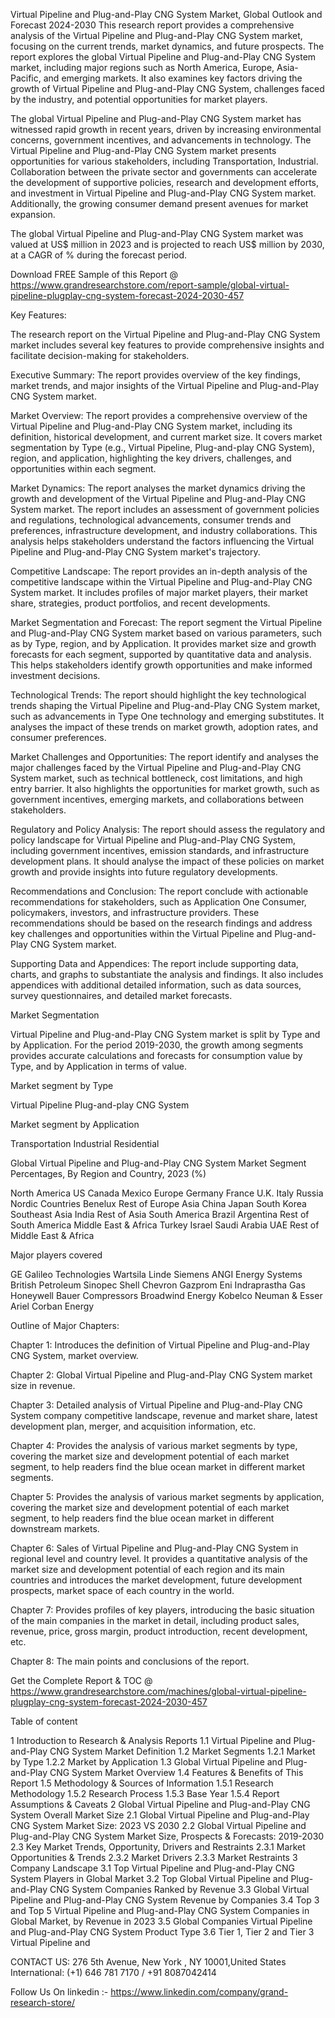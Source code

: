 Virtual Pipeline and Plug-and-Play CNG System Market, Global Outlook and Forecast 2024-2030
This research report provides a comprehensive analysis of the Virtual Pipeline and Plug-and-Play CNG System market, focusing on the current trends, market dynamics, and future prospects. The report explores the global Virtual Pipeline and Plug-and-Play CNG System market, including major regions such as North America, Europe, Asia-Pacific, and emerging markets. It also examines key factors driving the growth of Virtual Pipeline and Plug-and-Play CNG System, challenges faced by the industry, and potential opportunities for market players.

The global Virtual Pipeline and Plug-and-Play CNG System market has witnessed rapid growth in recent years, driven by increasing environmental concerns, government incentives, and advancements in technology. The Virtual Pipeline and Plug-and-Play CNG System market presents opportunities for various stakeholders, including Transportation, Industrial. Collaboration between the private sector and governments can accelerate the development of supportive policies, research and development efforts, and investment in Virtual Pipeline and Plug-and-Play CNG System market. Additionally, the growing consumer demand present avenues for market expansion.

The global Virtual Pipeline and Plug-and-Play CNG System market was valued at US$ million in 2023 and is projected to reach US$ million by 2030, at a CAGR of % during the forecast period.

Download FREE Sample of this Report @ https://www.grandresearchstore.com/report-sample/global-virtual-pipeline-plugplay-cng-system-forecast-2024-2030-457


Key Features:

The research report on the Virtual Pipeline and Plug-and-Play CNG System market includes several key features to provide comprehensive insights and facilitate decision-making for stakeholders.

Executive Summary: The report provides overview of the key findings, market trends, and major insights of the Virtual Pipeline and Plug-and-Play CNG System market.

Market Overview: The report provides a comprehensive overview of the Virtual Pipeline and Plug-and-Play CNG System market, including its definition, historical development, and current market size. It covers market segmentation by Type (e.g., Virtual Pipeline, Plug-and-play CNG System), region, and application, highlighting the key drivers, challenges, and opportunities within each segment.

Market Dynamics: The report analyses the market dynamics driving the growth and development of the Virtual Pipeline and Plug-and-Play CNG System market. The report includes an assessment of government policies and regulations, technological advancements, consumer trends and preferences, infrastructure development, and industry collaborations. This analysis helps stakeholders understand the factors influencing the Virtual Pipeline and Plug-and-Play CNG System market's trajectory.

Competitive Landscape: The report provides an in-depth analysis of the competitive landscape within the Virtual Pipeline and Plug-and-Play CNG System market. It includes profiles of major market players, their market share, strategies, product portfolios, and recent developments.

Market Segmentation and Forecast: The report segment the Virtual Pipeline and Plug-and-Play CNG System market based on various parameters, such as by Type, region, and by Application. It provides market size and growth forecasts for each segment, supported by quantitative data and analysis. This helps stakeholders identify growth opportunities and make informed investment decisions.

Technological Trends: The report should highlight the key technological trends shaping the Virtual Pipeline and Plug-and-Play CNG System market, such as advancements in Type One technology and emerging substitutes. It analyses the impact of these trends on market growth, adoption rates, and consumer preferences.

Market Challenges and Opportunities: The report identify and analyses the major challenges faced by the Virtual Pipeline and Plug-and-Play CNG System market, such as technical bottleneck, cost limitations, and high entry barrier. It also highlights the opportunities for market growth, such as government incentives, emerging markets, and collaborations between stakeholders.

Regulatory and Policy Analysis: The report should assess the regulatory and policy landscape for Virtual Pipeline and Plug-and-Play CNG System, including government incentives, emission standards, and infrastructure development plans. It should analyse the impact of these policies on market growth and provide insights into future regulatory developments.

Recommendations and Conclusion: The report conclude with actionable recommendations for stakeholders, such as Application One Consumer, policymakers, investors, and infrastructure providers. These recommendations should be based on the research findings and address key challenges and opportunities within the Virtual Pipeline and Plug-and-Play CNG System market.

Supporting Data and Appendices: The report include supporting data, charts, and graphs to substantiate the analysis and findings. It also includes appendices with additional detailed information, such as data sources, survey questionnaires, and detailed market forecasts.

Market Segmentation

Virtual Pipeline and Plug-and-Play CNG System market is split by Type and by Application. For the period 2019-2030, the growth among segments provides accurate calculations and forecasts for consumption value by Type, and by Application in terms of value.



Market segment by Type



Virtual Pipeline
Plug-and-play CNG System


Market segment by Application



Transportation
Industrial
Residential


Global Virtual Pipeline and Plug-and-Play CNG System Market Segment Percentages, By Region and Country, 2023 (%)



North America
US
Canada
Mexico
Europe
Germany
France
U.K.
Italy
Russia
Nordic Countries
Benelux
Rest of Europe
Asia
China
Japan
South Korea
Southeast Asia
India
Rest of Asia
South America
Brazil
Argentina
Rest of South America
Middle East & Africa
Turkey
Israel
Saudi Arabia
UAE
Rest of Middle East & Africa


Major players covered



GE
Galileo Technologies
Wartsila
Linde
Siemens
ANGI Energy Systems
British Petroleum
Sinopec
Shell
Chevron
Gazprom
Eni
Indraprastha Gas
Honeywell
Bauer Compressors
Broadwind Energy
Kobelco
Neuman & Esser
Ariel
Corban Energy


Outline of Major Chapters:

Chapter 1: Introduces the definition of Virtual Pipeline and Plug-and-Play CNG System, market overview.

Chapter 2: Global Virtual Pipeline and Plug-and-Play CNG System market size in revenue.

Chapter 3: Detailed analysis of Virtual Pipeline and Plug-and-Play CNG System company competitive landscape, revenue and market share, latest development plan, merger, and acquisition information, etc.

Chapter 4: Provides the analysis of various market segments by type, covering the market size and development potential of each market segment, to help readers find the blue ocean market in different market segments.

Chapter 5: Provides the analysis of various market segments by application, covering the market size and development potential of each market segment, to help readers find the blue ocean market in different downstream markets.

Chapter 6: Sales of Virtual Pipeline and Plug-and-Play CNG System in regional level and country level. It provides a quantitative analysis of the market size and development potential of each region and its main countries and introduces the market development, future development prospects, market space of each country in the world.

Chapter 7: Provides profiles of key players, introducing the basic situation of the main companies in the market in detail, including product sales, revenue, price, gross margin, product introduction, recent development, etc.

Chapter 8: The main points and conclusions of the report.

Get the Complete Report & TOC @ https://www.grandresearchstore.com/machines/global-virtual-pipeline-plugplay-cng-system-forecast-2024-2030-457

Table of content

1 Introduction to Research & Analysis Reports
1.1 Virtual Pipeline and Plug-and-Play CNG System Market Definition
1.2 Market Segments
1.2.1 Market by Type
1.2.2 Market by Application
1.3 Global Virtual Pipeline and Plug-and-Play CNG System Market Overview
1.4 Features & Benefits of This Report
1.5 Methodology & Sources of Information
1.5.1 Research Methodology
1.5.2 Research Process
1.5.3 Base Year
1.5.4 Report Assumptions & Caveats
2 Global Virtual Pipeline and Plug-and-Play CNG System Overall Market Size
2.1 Global Virtual Pipeline and Plug-and-Play CNG System Market Size: 2023 VS 2030
2.2 Global Virtual Pipeline and Plug-and-Play CNG System Market Size, Prospects & Forecasts: 2019-2030
2.3 Key Market Trends, Opportunity, Drivers and Restraints
2.3.1 Market Opportunities & Trends
2.3.2 Market Drivers
2.3.3 Market Restraints
3 Company Landscape
3.1 Top Virtual Pipeline and Plug-and-Play CNG System Players in Global Market
3.2 Top Global Virtual Pipeline and Plug-and-Play CNG System Companies Ranked by Revenue
3.3 Global Virtual Pipeline and Plug-and-Play CNG System Revenue by Companies
3.4 Top 3 and Top 5 Virtual Pipeline and Plug-and-Play CNG System Companies in Global Market, by Revenue in 2023
3.5 Global Companies Virtual Pipeline and Plug-and-Play CNG System Product Type
3.6 Tier 1, Tier 2 and Tier 3 Virtual Pipeline and

CONTACT US:
276 5th Avenue, New York , NY 10001,United States
International: (+1) 646 781 7170 / +91 8087042414

Follow Us On linkedin :- https://www.linkedin.com/company/grand-research-store/

